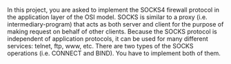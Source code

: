   In this project, you are asked to implement the SOCKS4 firewall protocol in the application layer of the OSI model.
  SOCKS is similar to a proxy (i.e. intermediary-program) that acts as both server and client for the purpose of making request on behalf of other clients. Because the SOCKS protocol is independent of application protocols, it can be used for many different services: telnet, ftp, www, etc.
  There are two types of the SOCKS operations (i.e. CONNECT and BIND). You have to implement both of them.
